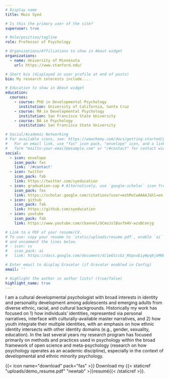 ```yaml
---
# Display name
title: Moin Syed

# Is this the primary user of the site?
superuser: true

# Role/position/tagline
role: Professor of Psychology

# Organizations/Affiliations to show in About widget
organizations:
  - name: University of Minnesota
    url: https://www.stanford.edu/

# Short bio (displayed in user profile at end of posts)
bio: My research interests include....

# Education to show in About widget
education:
  courses:
    - course: PhD in Developmental Psychology
      institution: University of California, Santa Cruz
    - course: MA in Developmental Psychology
      institution: San Francisco State University
    - course: BA in Psychology
      institution: San Francisco State University

# Social/Academic Networking
# For available icons, see: https://wowchemy.com/docs/getting-started/page-builder/#icons
#   For an email link, use "fas" icon pack, "envelope" icon, and a link in the
#   form "mailto:your-email@example.com" or "/#contact" for contact widget.
social:
  - icon: envelope
    icon_pack: fas
    link: '/#contact'
  - icon: twitter
    icon_pack: fab
    link: https://twitter.com/syeducation
  - icon: graduation-cap # Alternatively, use `google-scholar` icon from `ai` icon pack
    icon_pack: fas
    link: https://scholar.google.com/citations?user=mshMvCwAAAAJ&hl=en
  - icon: github
    icon_pack: fab
    link: https://github.com/syeducation
  - icon: youtube
    icon_pack: fab
    link: https://www.youtube.com/channel/UCmoJslBuvfm4V-wzvBCenjg

# Link to a PDF of your resume/CV.
# To use: copy your resume to `static/uploads/resume.pdf`, enable `ai` icons in `params.toml`,
# and uncomment the lines below.
# - icon: cv
#   icon_pack: ai
#   link: https://docs.google.com/document/d/1eGtccGz_RVpnvEiyWyq9joM6RvCOx8ukquzd2v45b3o/edit

# Enter email to display Gravatar (if Gravatar enabled in Config)
email: ''

# Highlight the author in author lists? (true/false)
highlight_name: true
---
```


I am a cultural developmental psychologist with broad interests in identity and personality development among adolescents and emerging adults from diverse ethnic, racial, and cultural backgrounds. Historically my work has focused on 1) how individuals’ identities, represented via personal narratives, interface with culturally-available master narratives, and 2) how youth integrate their multiple identities, with an emphasis on how ethnic identity intersects with other identity domains (e.g., gender, sexuality, education). In the last several years my research program has focused primarily on methods and practices used in psychology within the broad framework of open science and meta-psychology (research on how psychology operates as an academic discipline), especially in the context of developmental and ethnic minority psychology.

{{< icon name="download" pack="fas" >}} Download my {{< staticref "uploads/demo_resume.pdf" "newtab" >}}resumé{{< /staticref >}}.
